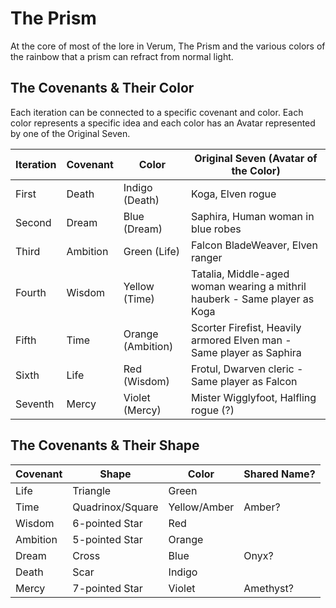 # The Prism

At the core of most of the lore in Verum, The Prism and the various colors of the rainbow that a prism can refract from normal light.

## The Covenants & Their Color

Each iteration can be connected to a specific covenant and color. Each color represents a specific idea and each color has an Avatar represented by one of the Original Seven.

| Iteration | Covenant | Color             | Original Seven (Avatar of the Color)                                       |
| --------- | -------- | ----------------- | -------------------------------------------------------------------------- |
| First     | Death    | Indigo (Death)    | Koga, Elven rogue                                                          |
| Second    | Dream    | Blue (Dream)      | Saphira, Human woman in blue robes                                         |
| Third     | Ambition | Green (Life)      | Falcon BladeWeaver, Elven ranger                                           |
| Fourth    | Wisdom   | Yellow (Time)     | Tatalia, Middle-aged woman wearing a mithril hauberk - Same player as Koga |
| Fifth     | Time     | Orange (Ambition) | Scorter Firefist, Heavily armored Elven man - Same player as Saphira       |
| Sixth     | Life     | Red (Wisdom)      | Frotul, Dwarven cleric - Same player as Falcon                             |
| Seventh   | Mercy    | Violet (Mercy)    | Mister Wigglyfoot, Halfling rogue (?)                                      |

## The Covenants & Their Shape

| Covenant | Shape            | Color        | Shared Name? |
| -------- | ---------------- | ------------ | ------------ |
| Life     | Triangle         | Green        |              |
| Time     | Quadrinox/Square | Yellow/Amber | Amber?       |
| Wisdom   | 6-pointed Star   | Red          |              |
| Ambition | 5-pointed Star   | Orange       |              |
| Dream    | Cross            | Blue         | Onyx?        |
| Death    | Scar             | Indigo       |              |
| Mercy    | 7-pointed Star   | Violet       | Amethyst?    |
